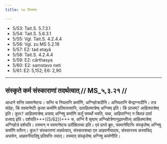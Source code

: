```yaml
---
title: १७ टिप्पण्यः

---
```

- 5/53: Tait.S. 5.7.3.1
- 5/54: Tait.S. 5.6.3.1
- 5/55: Vgl. Tait.S. 4.2.4.4
- 5/56: Vgl. zu MS 5.2.19
- 5/57: E2: tad etayā
- 5/58: Tait.S. 4.2.4.4
- 5/59: E2: cārthasya
- 5/60: E2: saṃstavo neti
- 5/61: E2: 5,152; E6: 2,90

____________________________________________


## संस्कृते कर्म संस्काराणां तदर्थत्वात् // MS_५,३.२१ //

आधाने सन्ति पवमानेष्टयः। सन्ति च नियतानि कर्माणि, अग्निहोत्रादीनि। अनियतानि चैन्द्राग्नादीनि। तत्र संदेहः, किं पवमानेष्टीः कृत्वा कर्माणि प्रतिपत्तव्यानि, उताहितमात्रेष्व् अग्निष्व् इति। किं प्राप्तम्? आहितपात्रेष्व् इति। कुतः? आहितमात्रेष्व् असाव् अग्निषु कर्माणि कर्तुं समर्थो भवति, यथा, आहिताग्निर् न क्लिन्नं दार्वा दध्याद् इति। दर्शयति+++({5/62})+++ च, अग्निं वै सृष्टम् अग्निहोत्रेणानुद्रवन्तीत्य् आहितमात्रेष्व् अग्निहोत्रं दर्शयति। तस्मान् न पवमानेष्टयः प्रतीक्षितव्या इति।
एवं प्राप्ते ब्रूमः, पवमानेष्टिभिः संस्कृतेष्व् अग्निषु कर्माणि वर्तेरन्। कुतः? संस्काराणां तदर्थत्वात्, संस्कारशब्दा एत आहवनीयादयः, संस्कारस्य कस्यचिद् अभावेन, आहवनीयादिषु प्रतिपत्तिः स्यात्। तस्मात् संस्कृतेष्व् अग्निषु कर्माणीति।
